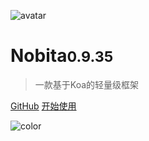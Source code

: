 
![avatar](http://www.iamtang.com/images/nobita_logo.png)

# Nobita<small>0.9.35</small>

> 一款基于Koa的轻量级框架

[GitHub](https://github.com/nobitajs/nobita)
[开始使用](#Nobita是什么)

![color](#f2f2f2)
